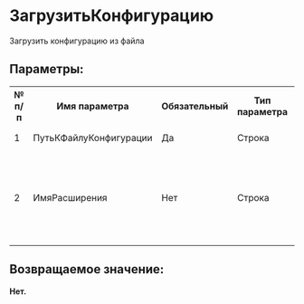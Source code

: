 ﻿
<h1>ЗагрузитьКонфигурацию</h1>
<p class="funcdesc">Загрузить конфигурацию из файла<br /></p><h2>Параметры:</h2><table>
<tr>
  <th height="16" width="10%"><b>№ п/п</b></th>
  <th height="16" width="20%"><b>Имя параметра</b></th>
  <th height="16" width="10%"><b>Обязательный</b></th>
  <th height="16" width="20%"><b>Тип параметра</b></th>
  <th height="16" width="40%"><b>Описание</b></th>	
</tr><tr>
  <td >1</td>
  <td >ПутьКФайлуКонфигурации</td>
  <td >Да</td>
  <td >Строка</td>
  <td >Путь к файлу конфигурации</td>	
</tr><tr>
  <td >2</td>
  <td >ИмяРасширения</td>
  <td >Нет</td>
  <td >Строка</td>
  <td >Имя расширения. Если не заполнено, то будет загружена
основная конфигурация</td>	
</tr></table><h2>Возвращаемое значение:</h2>
<b>Нет. </b><br />

